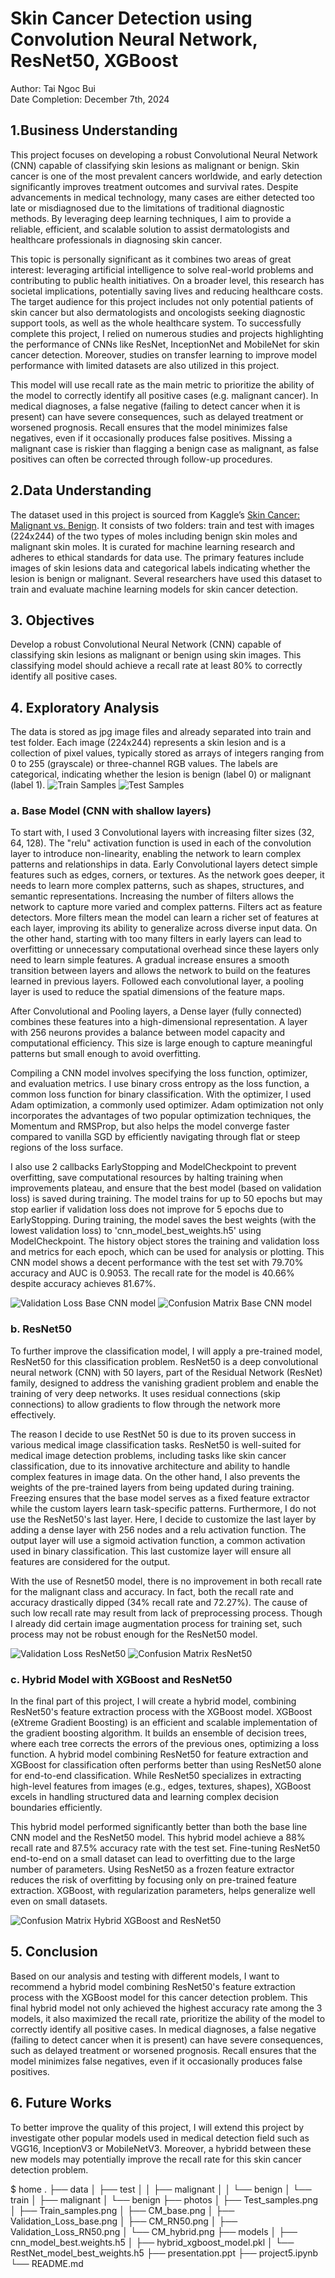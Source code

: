 # Skin Cancer Detection using Convolution Neural Network, ResNet50, XGBoost

Author: Tai Ngoc Bui <br>
Date Completion: December 7th, 2024

## 1.Business Understanding
This project focuses on developing a robust Convolutional Neural Network (CNN) capable of classifying skin lesions as malignant or benign. Skin cancer is one of the most prevalent cancers worldwide, and early detection significantly improves treatment outcomes and survival rates. Despite advancements in medical technology, many cases are either detected too late or misdiagnosed due to the limitations of traditional diagnostic methods. By leveraging deep learning techniques, I aim to provide a reliable, efficient, and scalable solution to assist dermatologists and healthcare professionals in diagnosing skin cancer.

This topic is personally significant as it combines two areas of great interest: leveraging artificial intelligence to solve real-world problems and contributing to public health initiatives. On a broader level, this research has societal implications, potentially saving lives and reducing healthcare costs. The target audience for this project includes not only potential patients of skin cancer but also dermatologists and oncologists seeking diagnostic support tools, as well as the whole healthcare system. To successfully complete this project, I relied on numerous studies and projects highlighting the performance of CNNs like ResNet, InceptionNet and MobileNet for skin cancer detection. Moreover, studies on transfer learning to improve model performance with limited datasets are also utilized in this project.

This model will use recall rate as the main metric to prioritize the ability of the model to correctly identify all positive cases (e.g. malignant cancer). In medical diagnoses, a false negative (failing to detect cancer when it is present) can have severe consequences, such as delayed treatment or worsened prognosis. Recall ensures that the model minimizes false negatives, even if it occasionally produces false positives. Missing a malignant case is riskier than flagging a benign case as malignant, as false positives can often be corrected through follow-up procedures.


## 2.Data Understanding
The dataset used in this project is sourced from Kaggle’s [Skin Cancer: Malignant vs. Benign](https://www.kaggle.com/datasets/fanconic/skin-cancer-malignant-vs-benign). It consists of two folders: train and test with images (224x244) of the two types of moles including benign skin moles and malignant skin moles. It is curated for machine learning research and adheres to ethical standards for data use. The primary features include images of skin lesions data and categorical labels indicating whether the lesion is benign or malignant. Several researchers have used this dataset to train and evaluate machine learning models for skin cancer detection. 

## 3. Objectives
Develop a robust Convolutional Neural Network (CNN) capable of classifying skin lesions as malignant or benign using skin images. This classifying model should achieve a recall rate at least 80% to correctly identify all positive cases.

## 4. Exploratory Analysis
The data is stored as jpg image files and already separated into train and test folder. Each image (224x244) represents a skin lesion and is a collection of pixel values, typically stored as arrays of integers ranging from 0 to 255 (grayscale) or three-channel RGB values. The labels are categorical, indicating whether the lesion is benign (label 0) or malignant (label 1). 
![Train Samples](https://github.com/taingocbui/phase5_project/blob/main/photos/Train_samples.png)
![Test Samples](https://github.com/taingocbui/phase5_project/blob/main/photos/Test_samples.png)

### a. Base Model (CNN with shallow layers)
To start with, I used 3 Convolutional layers with increasing filter sizes (32, 64, 128). The "relu" activation function is used in each of the convolution layer to introduce non-linearity, enabling the network to learn complex patterns and relationships in data. Early Convolutional layers detect simple features such as edges, corners, or textures. As the network goes deeper, it needs to learn more complex patterns, such as shapes, structures, and semantic representations. Increasing the number of filters allows the network to capture more varied and complex patterns. Filters act as feature detectors. More filters mean the model can learn a richer set of features at each layer, improving its ability to generalize across diverse input data. On the other hand, starting with too many filters in early layers can lead to overfitting or unnecessary computational overhead since these layers only need to learn simple features. A gradual increase ensures a smooth transition between layers and allows the network to build on the features learned in previous layers. Followed each convolutional layer, a pooling layer is used to reduce the spatial dimensions of the feature maps.

After Convolutional and Pooling layers, a Dense layer (fully connected) combines these features into a high-dimensional representation. A layer with 256 neurons provides a balance between model capacity and computational efficiency. This size is large enough to capture meaningful patterns but small enough to avoid overfitting.

Compiling a CNN model involves specifying the loss function, optimizer, and evaluation metrics. I use binary cross entropy as the loss function, a common loss function for binary classification. With the optimizer, I used Adam optimization, a commonly used optimizer. Adam optimization not only incorporates the advantages of two popular optimization techniques, the Momentum and RMSProp, but also helps the model converge faster compared to vanilla SGD by efficiently navigating through flat or steep regions of the loss surface.

I also use 2 callbacks EarlyStopping and ModelCheckpoint to prevent overfitting, save computational resources by halting training when improvements plateau, and ensure that the best model (based on validation loss) is saved during training. The model trains for up to 50 epochs but may stop earlier if validation loss does not improve for 5 epochs due to EarlyStopping. During training, the model saves the best weights (with the lowest validation loss) to 'cnn_model_best_weights.h5' using ModelCheckpoint. The history object stores the training and validation loss and metrics for each epoch, which can be used for analysis or plotting. This CNN model shows a decent performance with the test set with 79.70% accuracy and AUC is 0.9053. The recall rate for the model is 40.66% despite accuracy achieves 81.67%.

![Validation Loss Base CNN model](https://github.com/taingocbui/phase5_project/blob/main/photos/Validation_Loss_base.png)
![Confusion Matrix Base CNN model](https://github.com/taingocbui/phase5_project/blob/main/photos/CM_base.png)

### b. ResNet50
To further improve the classification model, I will apply a pre-trained model, ResNet50 for this classification problem. ResNet50 is a deep convolutional neural network (CNN) with 50 layers, part of the Residual Network (ResNet) family, designed to address the vanishing gradient problem and enable the training of very deep networks. It uses residual connections (skip connections) to allow gradients to flow through the network more effectively. 

The reason I decide to use RestNet 50 is due to its proven success in various medical image classification tasks. ResNet50 is well-suited for medical image detection problems, including tasks like skin cancer classification, due to its innovative architecture and ability to handle complex features in image data. On the other hand, I also prevents the weights of the pre-trained layers from being updated during training. Freezing ensures that the base model serves as a fixed feature extractor while the custom layers learn task-specific patterns.
Furthermore, I do not use the ResNet50's last layer. Here, I decide to customize the last layer by adding a dense layer with 256 nodes and a relu activation function. The output layer will use a sigmoid activation function, a common activation used in binary classification. This last customize layer will ensure all features are considered for the output.

With the use of Resnet50 model, there is no improvement in both recall rate for the malignant class and accuracy. In fact, both the recall rate and accuracy drastically dipped (34% recall rate and 72.27%). The cause of such low recall rate may result from lack of preprocessing process. Though I already did certain image augmentation process for training set, such process may not be robust enough for the ResNet50 model.

![Validation Loss ResNet50](https://github.com/taingocbui/phase5_project/blob/main/photos/Validation_Loss_RN50.png)
![Confusion Matrix ResNet50](https://github.com/taingocbui/phase5_project/blob/main/photos/CM_RN50.png)

### c. Hybrid Model with XGBoost and ResNet50
In the final part of this project, I will create a hybrid model, combining ResNet50's feature extraction process with the XGBoost model. XGBoost (eXtreme Gradient Boosting) is an efficient and scalable implementation of the gradient boosting algorithm. It builds an ensemble of decision trees, where each tree corrects the errors of the previous ones, optimizing a loss function. A hybrid model combining ResNet50 for feature extraction and XGBoost for classification often performs better than using ResNet50 alone for end-to-end classification. While ResNet50 specializes in extracting high-level features from images (e.g., edges, textures, shapes), XGBoost excels in handling structured data and learning complex decision boundaries efficiently.

This hybrid model performed significantly better than both the base line CNN model and the ResNet50 model. This hybrid model achieve a 88% recall rate and 87.5% accuracy rate with the test set. Fine-tuning ResNet50 end-to-end on a small dataset can lead to overfitting due to the large number of parameters. Using ResNet50 as a frozen feature extractor reduces the risk of overfitting by focusing only on pre-trained feature extraction. XGBoost, with regularization parameters, helps generalize well even on small datasets.

![Confusion Matrix Hybrid XGBoost and ResNet50](https://github.com/taingocbui/phase5_project/blob/main/photos/CM_hybrid.png)


## 5. Conclusion
Based on our analysis and testing with different models, I want to recommend a hybrid model combining ResNet50's feature extraction process with the XGBoost model for this cancer detection problem. This final hybrid model not only achieved the highest accuracy rate among the 3 models, it also maximized the recall rate, prioritize the ability of the model to correctly identify all positive cases. In medical diagnoses, a false negative (failing to detect cancer when it is present) can have severe consequences, such as delayed treatment or worsened prognosis. Recall ensures that the model minimizes false negatives, even if it occasionally produces false positives.

## 6. Future Works
To better improve the quality of this project, I will extend this project by investigate other popular models used in medical detection field such as VGG16, InceptionV3 or MobileNetV3. Moreover, a hybridd between these new models may potentially improve the recall rate for this skin cancer detection problem.


$ home
.
├── data
│   ├── test
│   │   ├── malignant
│   │   └── benign
│   └── train
│       ├── malignant
│       └── benign
├── photos
│   ├── Test_samples.png
│   ├── Train_samples.png
│   ├── CM_base.png
│   ├── Validation_Loss_base.png
│   ├── CM_RN50.png
│   ├── Validation_Loss_RN50.png
│   └── CM_hybrid.png
├── models
│   ├── cnn_model_best.weights.h5
│   ├── hybrid_xgboost_model.pkl
│   └── RestNet_model_best_weights.h5
├── presentation.ppt
├── project5.ipynb
└── README.md